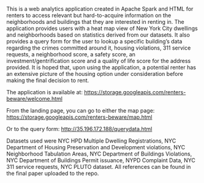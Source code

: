 This is a web analytics application created in Apache Spark and HTML for renters to access relevant but hard-to-acquire information on the neighborhoods and buildings that they are interested in renting in. The application provides users with a heat map view of New York City dwellings and neighborhoods based on statistics derived from our datasets. It also provides a query form for the user to lookup a specific building’s data regarding the crimes committed around it, housing violations, 311 service requests, a neighborhood score, a safety score, an investment/gentrification score and a quality of life score for the address provided. It is hoped that, upon using the application, a potential renter has an extensive picture of the housing option under consideration before making the final decision to rent.

The application is available at: https://storage.googleapis.com/renters-beware/welcome.html

From the landing page, you can go to either the map page: https://storage.googleapis.com/renters-beware/map.html

Or to the query form: http://35.196.172.188/querydata.html

Datasets used were NYC HPD Multiple Dwelling Registrations, NYC Department of Housing Preservation and Development violations, NYC Neighborhood Tabulation Areas, NYC Department of Buildings Violations, NYC Department of Buildings Permit issuance, NYPD Complaint Data, NYC 311 service requests, NYC PLUTO dataset. All references can be found in the final paper uploaded to the repo. 


